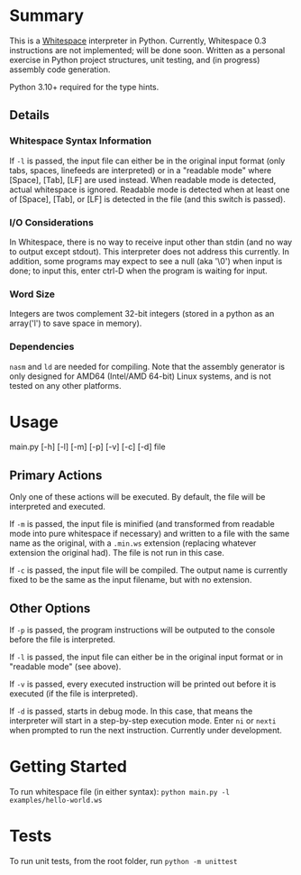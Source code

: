 # Summary
This is a [Whitespace](https://esolangs.org/wiki/Whitespace) interpreter in Python.
Currently, Whitespace 0.3 instructions are not implemented; will be done soon.
Written as a personal exercise in Python project structures, unit testing, 
and (in progress) assembly code generation.

Python 3.10+ required for the type hints.

## Details

### Whitespace Syntax Information
If `-l` is passed, the input file can either be in the original input format (only
tabs, spaces, linefeeds are interpreted) or in a "readable mode" where [Space],
[Tab], [LF] are used instead. When readable mode is detected, actual whitespace is ignored.
Readable mode is detected when at least one of [Space], [Tab], or [LF] is detected in the file
(and this switch is passed).

### I/O Considerations
In Whitespace, there is no way to receive input other than stdin
(and no way to output except stdout). This interpreter does not address this currently.
In addition, some programs may expect to see a null (aka '\0')
when input is done; to input this, enter ctrl-D when the program is waiting
for input.

### Word Size
Integers are twos complement 32-bit integers (stored in a python
as an array('l') to save space in memory).

### Dependencies
`nasm` and `ld` are needed for compiling. Note that the assembly generator
is only designed for AMD64 (Intel/AMD 64-bit) Linux systems, and is not tested on 
any other platforms.

# Usage
main.py [-h] [-l] [-m] [-p] [-v] [-c] [-d] file

## Primary Actions
Only one of these actions will be executed. By default, the file will be interpreted
and executed.

If `-m` is passed, the input file is minified (and transformed from readable mode
into pure whitespace if necessary) and written to a file with the same name as the
original, with a `.min.ws` extension (replacing whatever extension the original had).
The file is not run in this case.

If `-c` is passed, the input file will be compiled. The output name is currently
fixed to be the same as the input filename, but with no extension. 

## Other Options
If `-p` is passed, the program instructions will be outputed to the console 
before the file is interpreted.

If `-l` is passed, the input file can either be in the original input format or
in "readable mode" (see above).

If `-v` is passed, every executed instruction will be printed
out before it is executed (if the file is interpreted).

If `-d` is passed, starts in debug mode. In this case, that means
the interpreter will start in a step-by-step execution mode.
Enter `ni` or `nexti` when prompted to run the next instruction.
Currently under development.

# Getting Started
To run whitespace file (in either syntax):
`python main.py -l examples/hello-world.ws`

# Tests
To run unit tests, from the root folder, run `python -m unittest`